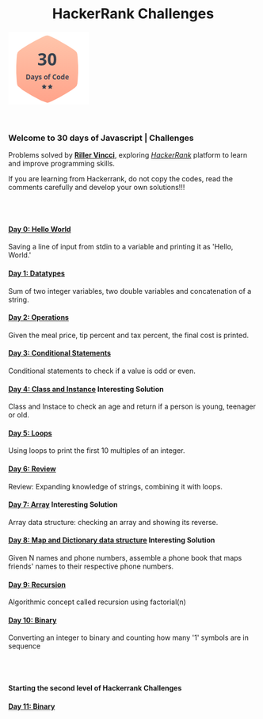 # <h1 align="center"> HackerRank Challenges</align>

![](image.png)

<br />

### Welcome to 30 days of Javascript | Challenges

Problems solved by [**Riller Vincci**](https://www.hackerrank.com/rillervincci), exploring [_HackerRank_](https://www.hackerrank.com/) platform to learn and improve programming skills.

If you are learning from Hackerrank, do not copy the codes, read the comments carefully and develop your own solutions!!!

<br />
<br />

#### [Day 0: Hello World](day0.js)

Saving a line of input from stdin to a variable and printing it as 'Hello, World.'
<br />

#### [Day 1: Datatypes](day1.js)

Sum of two integer variables, two double variables and concatenation of a string.
<br />

#### [Day 2: Operations](day2.js)

Given the meal price, tip percent and tax percent, the final cost is printed.
<br />

#### [Day 3: Conditional Statements](day3.js)

Conditional statements to check if a value is odd or even.
</br>

#### [Day 4: Class and Instance](day4.js) **Interesting Solution**

Class and Instace to check an age and return if a person is young, teenager or old.

#### [Day 5: Loops](day5.js)

Using loops to print the first 10 multiples of an integer.
</br>

#### [Day 6: Review](day6.js)

Review: Expanding knowledge of strings, combining it with loops.
</br>

#### [Day 7: Array](day7.js) **Interesting Solution**

Array data structure: checking an array and showing its reverse.
</br>

#### [Day 8: Map and Dictionary data structure](day8.js) **Interesting Solution**

Given N names and phone numbers, assemble a phone book that maps friends' names to their respective phone numbers.
</br>

#### [Day 9: Recursion](day9.js)

Algorithmic concept called recursion using factorial(n)
</br>

#### [Day 10: Binary](day10.js)

Converting an integer to binary and counting how many '1' symbols are in sequence

</br>
</br>

#### Starting the second level of Hackerrank Challenges

#### [Day 11: Binary](day11.js)
